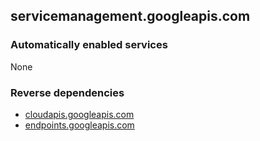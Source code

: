 ## servicemanagement.googleapis.com

### Automatically enabled services

None

### Reverse dependencies

* [cloudapis.googleapis.com](../cloudapis.googleapis.com/)
* [endpoints.googleapis.com](../endpoints.googleapis.com/)
